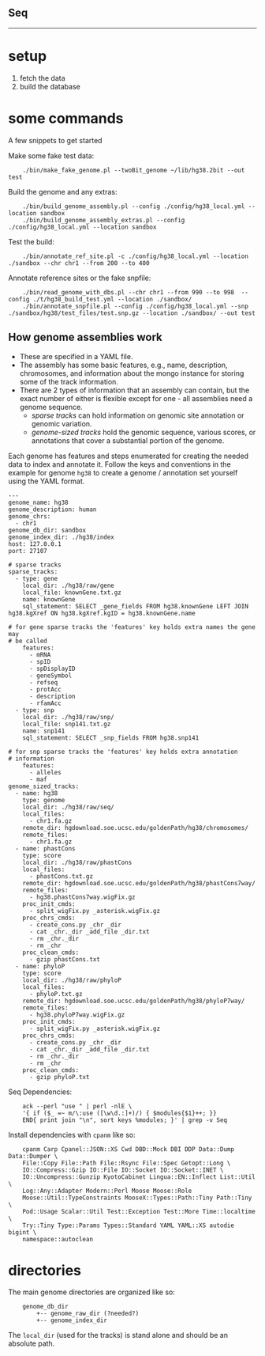 Seq
---
---

# setup

1. fetch the data
2. build the database

# some commands

A few snippets to get started

Make some fake test data:

		./bin/make_fake_genome.pl --twoBit_genome ~/lib/hg38.2bit --out test

Build the genome and any extras:

		./bin/build_genome_assembly.pl --config ./config/hg38_local.yml --location sandbox
		./bin/build_genome_assembly_extras.pl --config ./config/hg38_local.yml --location sandbox

Test the build:

		./bin/annotate_ref_site.pl -c ./config/hg38_local.yml --location ./sandbox --chr chr1 --from 200 --to 400

Annotate reference sites or the fake snpfile:

		./bin/read_genome_with_dbs.pl --chr chr1 --from 990 --to 998  --config ./t/hg38_build_test.yml --location ./sandbox/
		./bin/annotate_snpfile.pl --config ./config/hg38_local.yml --snp ./sandbox/hg38/test_files/test.snp.gz --location ./sandbox/ --out test

## How genome assemblies work

- These are specified in a YAML file.
- The assembly has some basic features, e.g., name, description, chromosomes,
and information about the mongo instance for storing some of the track
information.
- There are 2 types of information that an assembly can contain, but the exact
number of either is flexible except for one - all assemblies need a genome
sequence.
	- *sparse tracks* can hold information on genomic site annotation or genomic
	variation.
	- *genome-sized tracks* hold the genomic sequence, various scores, or
	annotations that cover a substantial portion of the genome.


Each genome has features and steps enumerated for creating the needed data to
index and annotate it.
Follow the keys and conventions in the example for genome `hg38` to create a genome / annotation set yourself using the YAML format.

```
---
genome_name: hg38
genome_description: human
genome_chrs:
  - chr1
genome_db_dir: sandbox
genome_index_dir: ./hg38/index
host: 127.0.0.1
port: 27107

# sparse tracks
sparse_tracks:
  - type: gene
    local_dir: ./hg38/raw/gene
    local_file: knownGene.txt.gz
    name: knownGene
    sql_statement: SELECT _gene_fields FROM hg38.knownGene LEFT JOIN hg38.kgXref ON hg38.kgXref.kgID = hg38.knownGene.name

# for gene sparse tracks the 'features' key holds extra names the gene may
# be called
    features:
      - mRNA
      - spID
      - spDisplayID
      - geneSymbol
      - refseq
      - protAcc
      - description
      - rfamAcc
  - type: snp
    local_dir: ./hg38/raw/snp/
    local_file: snp141.txt.gz
    name: snp141
    sql_statement: SELECT _snp_fields FROM hg38.snp141

# for snp sparse tracks the 'features' key holds extra annotation
# information
    features:
      - alleles
      - maf
genome_sized_tracks:
  - name: hg38
    type: genome
    local_dir: ./hg38/raw/seq/
    local_files:
      - chr1.fa.gz
    remote_dir: hgdownload.soe.ucsc.edu/goldenPath/hg38/chromosomes/
    remote_files:
      - chr1.fa.gz
  - name: phastCons
    type: score
    local_dir: ./hg38/raw/phastCons
    local_files:
      - phastCons.txt.gz
    remote_dir: hgdownload.soe.ucsc.edu/goldenPath/hg38/phastCons7way/
    remote_files:
      - hg38.phastCons7way.wigFix.gz
    proc_init_cmds:
      - split_wigFix.py _asterisk.wigFix.gz
    proc_chrs_cmds:
      - create_cons.py _chr _dir
      - cat _chr._dir _add_file _dir.txt
      - rm _chr._dir
      - rm _chr
    proc_clean_cmds:
      - gzip phastCons.txt
  - name: phyloP
    type: score
    local_dir: ./hg38/raw/phyloP
    local_files:
      - phyloP.txt.gz
    remote_dir: hgdownload.soe.ucsc.edu/goldenPath/hg38/phyloP7way/
    remote_files:
      - hg38.phyloP7way.wigFix.gz
    proc_init_cmds:
      - split_wigFix.py _asterisk.wigFix.gz
    proc_chrs_cmds:
      - create_cons.py _chr _dir
      - cat _chr._dir _add_file _dir.txt
      - rm _chr._dir
      - rm _chr
    proc_clean_cmds:
      - gzip phyloP.txt
```

Seq Dependencies:

		ack --perl "use " | perl -nlE \
		'{ if ($_ =~ m/\:use ([\w\d.:]+)/) { $modules{$1}++; }}
		END{ print join "\n", sort keys %modules; }' | grep -v Seq

Install dependencies with `cpanm` like so:

		cpanm Carp Cpanel::JSON::XS Cwd DBD::Mock DBI DDP Data::Dump Data::Dumper \
		File::Copy File::Path File::Rsync File::Spec Getopt::Long \
		IO::Compress::Gzip IO::File IO::Socket IO::Socket::INET \
		IO::Uncompress::Gunzip KyotoCabinet Lingua::EN::Inflect List::Util \
		Log::Any::Adapter Modern::Perl Moose Moose::Role
		Moose::Util::TypeConstraints MooseX::Types::Path::Tiny Path::Tiny \
		Pod::Usage Scalar::Util Test::Exception Test::More Time::localtime \
		Try::Tiny Type::Params Types::Standard YAML YAML::XS autodie bigint \
		namespace::autoclean

# directories

The main genome directories are organized like so:

		genome_db_dir
			+-- genome_raw_dir (?needed?)
			+-- genome_index_dir

The `local_dir` (used for the tracks) is stand alone and should be an absolute
path.
